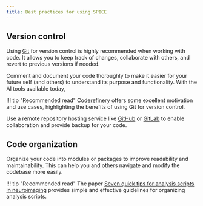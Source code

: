 ```yaml
---
title: Best practices for using SPICE
---
```


## Version control
Using [Git](https://git-scm.com/) for version control is highly recommended when working with code. It allows you to keep track of changes, collaborate with others, and revert to previous versions if needed.

Comment and document your code thoroughly to make it easier for your future self (and others) to understand its purpose and functionality. With the AI tools available today, 

!!! tip "Recommended read"
    [Coderefinery](https://coderefinery.github.io/git-intro/motivation/) offers some excellent motivation and use cases, highlighting the benefits of using Git for version control.

Use a remote repository hosting service like [GitHub](github.com) or [GitLab](gitlab.com) to enable collaboration and provide backup for your code.

## Code organization
Organize your code into modules or packages to improve readability and maintainability. This can help you and others navigate and modify the codebase more easily.

!!! tip "Recommended read"
    The paper [Seven quick tips for analysis scripts in neuroimaging](https://journals.plos.org/ploscompbiol/article?id=10.1371/journal.pcbi.1007358) provides simple and effective guidelines for organizing analysis scripts.

